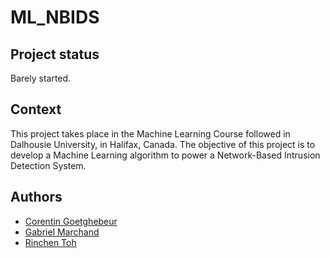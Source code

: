 # ML_NBIDS

## Project status

Barely started.

## Context

This project takes place in the Machine Learning Course followed in Dalhousie University, in Halifax, Canada.
The objective of this project is to develop a Machine Learning algorithm to power a Network-Based Intrusion Detection System.

## Authors

- [Corentin Goetghebeur](cr453043@dal.ca)
- [Gabriel Marchand](gb614643@dal.ca)
- [Rinchen Toh](rn835427@dal.ca)




